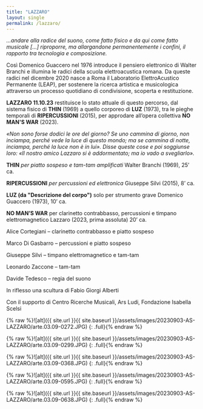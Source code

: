 ```yaml
---
title: "LAZZARO"
layout: single
permalink: /lazzaro/
---
```


_...andare alla radice del suono, come fatto fisico e da qui come fatto musicale [...] riproporre, ma allargandone permanentemente i confini, il rapporto tra tecnologia e composizione._

Così Domenico Guaccero nel 1976 introduce il pensiero elettronico di Walter Branchi e illumina le radici della scuola elettroacustica romana. Da queste radici nel dicembre 2020 nasce a Roma il Laboratorio ElettroAcustico Permanente (LEAP), per sostenere la ricerca artistica e musicologica attraverso un processo quotidiano di condivisione, scoperta e restituzione.

**LAZZARO 11.10.23** restituisce lo stato attuale di questo percorso, dal sistema fisico di **THIN** (1969) a quello corporeo di **LUZ** (1973), tra le pieghe temporali di **RIPERCUSSIONI** (2015), per approdare all’opera collettiva **NO MAN'S WAR** (2023).

_«Non sono forse dodici le ore del giorno? Se uno cammina di giorno, non inciampa, perché vede la luce di questo mondo; ma se cammina di notte, inciampa, perché la luce non è in lui». Disse queste cose e poi soggiunse loro: «Il nostro amico Lazzaro si è addormentato; ma io vado a svegliarlo»._

**THIN**
_per piatto sospeso e tam-tam amplificati_
Walter Branchi (1969), 25’ ca.

**RIPERCUSSIONI**
_per percussioni ed elettronica_
Giuseppe Silvi (2015), 8’ ca.

**LUZ (da "Descrizione del corpo")**
solo per strumento grave Domenico Guaccero (1973), 10’ ca.

**NO MAN’S WAR**
per clarinetto contrabbasso, percussioni e timpano elettromagnetico Lazzaro (2023, prima assoluta) 20’ ca.

Alice Cortegiani – clarinetto contrabbasso e piatto sospeso

Marco Di Gasbarro – percussioni e piatto sospeso

Giuseppe Silvi – timpano elettromagnetico e tam-tam

Leonardo Zaccone – tam-tam

Davide Tedesco – regia del suono

In riflesso una scultura di Fabio Giorgi Alberti

Con il supporto di Centro Ricerche Musicali, Ars Ludi, Fondazione Isabella Scelsi

{% raw %}![alt]({{ site.url }}{{ site.baseurl }}/assets/images/20230903-AS-LAZZARO/arte.03.09-0272.JPG)
{: .full}{% endraw %}

{% raw %}![alt]({{ site.url }}{{ site.baseurl }}/assets/images/20230903-AS-LAZZARO/arte.03.09-0299.JPG)
{: .full}{% endraw %}

{% raw %}![alt]({{ site.url }}{{ site.baseurl }}/assets/images/20230903-AS-LAZZARO/arte.03.09-0368.JPG)
{: .full}{% endraw %}

{% raw %}![alt]({{ site.url }}{{ site.baseurl }}/assets/images/20230903-AS-LAZZARO/arte.03.09-0595.JPG)
{: .full}{% endraw %}

{% raw %}![alt]({{ site.url }}{{ site.baseurl }}/assets/images/20230903-AS-LAZZARO/arte.03.09-0638.JPG)
{: .full}{% endraw %}
